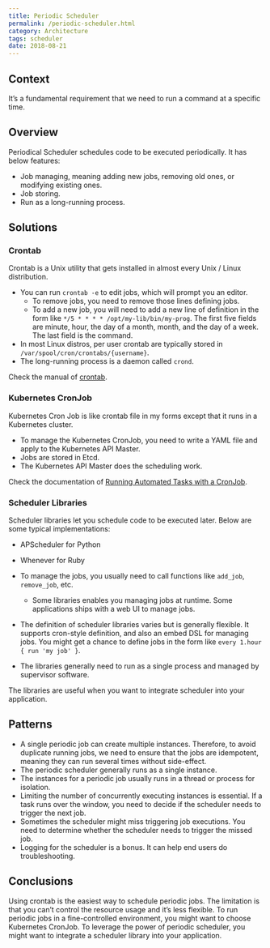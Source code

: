 ```yaml
---
title: Periodic Scheduler
permalink: /periodic-scheduler.html
category: Architecture
tags: scheduler
date: 2018-08-21
---
```


## Context

It’s a fundamental requirement that we need to run a command at a specific time.

## Overview

Periodical Scheduler schedules code to be executed periodically. It has below features:

* Job managing, meaning adding new jobs, removing old ones, or modifying existing ones.
* Job storing.
* Run as a long-running process.

## Solutions

### Crontab

Crontab is a Unix utility that gets installed in almost every Unix / Linux distribution.

* You can run `crontab -e` to edit jobs, which will prompt you an editor.
    * To remove jobs, you need to remove those lines defining jobs.
    * To add a new job, you will need to add a new line of definition in the form like `*/5 * * * * /opt/my-lib/bin/my-prog`. The first five fields are minute, hour, the day of a month, month, and the day of a week. The last field is the command.
* In most Linux distros, per user crontab are typically stored in `/var/spool/cron/crontabs/{username}`.
* The long-running process is a daemon called `crond`.

Check the manual of [crontab](http://man7.org/linux/man-pages/man5/crontab.5.html).

### Kubernetes CronJob

Kubernetes Cron Job is like crontab file in my forms except that it runs in a Kubernetes cluster.

* To manage the Kubernetes CronJob, you need to write a YAML file and apply to the Kubernetes API Master.
* Jobs are stored in Etcd.
* The Kubernetes API Master does the scheduling work.

Check the documentation of [Running Automated Tasks with a CronJob](https://kubernetes.io/docs/tasks/job/automated-tasks-with-cron-jobs/).

### Scheduler Libraries

Scheduler libraries let you schedule code to be executed later. Below are some typical implementations:

* APScheduler for Python
* Whenever for Ruby

* To manage the jobs, you usually need to call functions like `add_job`, `remove_job`, etc.
    * Some libraries enables you managing jobs at runtime. Some applications ships with a web UI to manage jobs.
* The definition of scheduler libraries varies but is generally flexible. It supports cron-style definition, and also an embed DSL for managing jobs. You might get a chance to define jobs in the form like `every 1.hour { run 'my job' }`.
* The libraries generally need to run as a single process and managed by supervisor software.

The libraries are useful when you want to integrate scheduler into your application.

## Patterns

* A single periodic job can create multiple instances. Therefore, to avoid duplicate running jobs, we need to ensure that the jobs are idempotent, meaning they can run several times without side-effect.
* The periodic scheduler generally runs as a single instance.
* The instances for a periodic job usually runs in a thread or process for isolation.
* Limiting the number of concurrently executing instances is essential. If a task runs over the window, you need to decide if the scheduler needs to trigger the next job.
* Sometimes the scheduler might miss triggering job executions. You need to determine whether the scheduler needs to trigger the missed job.
* Logging for the scheduler is a bonus. It can help end users do troubleshooting.

## Conclusions

Using crontab is the easiest way to schedule periodic jobs. The limitation is that you can’t control the resource usage and it’s less flexible. To run periodic jobs in a fine-controlled environment, you might want to choose Kubernetes CronJob. To leverage the power of periodic scheduler, you might want to integrate a scheduler library into your application.
